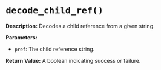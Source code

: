 # `decode_child_ref()`

**Description:**
Decodes a child reference from a given string.

**Parameters:**
- `pref`: The child reference string.

**Return Value:**
A boolean indicating success or failure.
